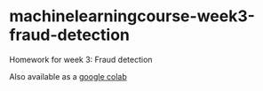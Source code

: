 # machinelearningcourse-week3-fraud-detection
Homework for week 3: Fraud detection


Also available as a [google colab](https://colab.research.google.com/github/Dysonym/machinelearningcourse-week3-fraud-detection/blob/master/Week3_Homework.ipynb)
